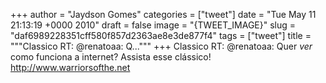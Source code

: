 
+++
author = "Jaydson Gomes"
categories = ["tweet"]
date = "Tue May 11 21:13:19 +0000 2010"
draft = false
image = "{TWEET_IMAGE}"
slug = "daf6989228351cff580f857d2363ae8e3de877f4"
tags = ["tweet"]
title = """Classico RT: @renatoaa: Q..."""
+++
Classico RT: @renatoaa: Quer *ver* como funciona a internet? Assista esse clássico! http://www.warriorsofthe.net

